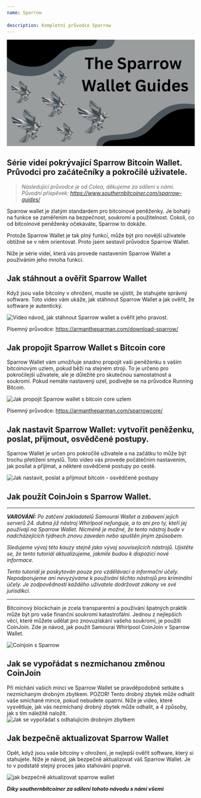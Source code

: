 ```yaml
---
name: Sparrow

description: Kompletní průvodce Sparrow
---
```


![cover](assets/cover.webp)

## Série videí pokrývající Sparrow Bitcoin Wallet. Průvodci pro začátečníky a pokročilé uživatele.

> _Následující průvodce je od Colea, děkujeme za sdílení s námi. Původní příspěvek: https://www.southernbitcoiner.com/sparrow-guides/_

Sparrow wallet je zlatým standardem pro bitcoinové peněženky. Je bohatý na funkce se zaměřením na bezpečnost, soukromí a použitelnost. Cokoli, co od bitcoinové peněženky očekáváte, Sparrow to dokáže.

Protože Sparrow Wallet je tak plný funkcí, může být pro novější uživatele obtížné se v něm orientovat. Proto jsem sestavil průvodce Sparrow Wallet.

Níže je série videí, která vás provede nastavením Sparrow Wallet a používáním jeho mnoha funkcí.

## Jak stáhnout a ověřit Sparrow Wallet

Když jsou vaše bitcoiny v ohrožení, musíte se ujistit, že stahujete správný software. Toto video vám ukáže, jak stáhnout Sparrow Wallet a jak ověřit, že software je autentický.

![Video návod, jak stáhnout Sparrow wallet a ověřit jeho pravost.](https://www.youtube.com/watch?v=MyDMvjGFdDE)

Písemný průvodce: https://armantheparman.com/download-sparrow/

## Jak propojit Sparrow Wallet s Bitcoin core

Sparrow Wallet vám umožňuje snadno propojit vaši peněženku s vaším bitcoinovým uzlem, pokud běží na stejném stroji. To je určeno pro pokročilejší uživatele, ale je důležité pro skutečnou samostatnost a soukromí. Pokud nemáte nastavený uzel, podívejte se na průvodce Running Bitcoin.

![Jak propojit Sparrow wallet s bitcoin core uzlem](https://www.youtube.com/watch?v=9Aw6OAXxE_Y)

Písemný průvodce: https://armantheparman.com/sparrowcore/

## Jak nastavit Sparrow Wallet: vytvořit peněženku, poslat, přijmout, osvědčené postupy.

Sparrow Wallet je určen pro pokročilé uživatele a na začátku to může být trochu přetížení smyslů. Toto video vás provede počátečním nastavením, jak posílat a přijímat, a některé osvědčené postupy po cestě.

![Jak nastavit, poslat a přijmout bitcoin - osvědčené postupy](https://youtu.be/7QCKSPIq0Ac)

## Jak použít CoinJoin s Sparrow Wallet.

---

***VAROVÁNÍ:** Po zatčení zakladatelů Samourai Wallet a zabavení jejich serverů 24. dubna již nástroj Whirlpool nefunguje, a to ani pro ty, kteří jej používají na Sparrow Wallet. Nicméně je možné, že tento nástroj bude v nadcházejících týdnech znovu zaveden nebo spuštěn jiným způsobem.*

_Sledujeme vývoj této kauzy stejně jako vývoj souvisejících nástrojů. Ujistěte se, že tento tutoriál aktualizujeme, jakmile budou k dispozici nové informace._

_Tento tutoriál je poskytován pouze pro vzdělávací a informační účely. Nepodporujeme ani nevyzýváme k používání těchto nástrojů pro kriminální účely. Je zodpovědností každého uživatele dodržovat zákony ve své jurisdikci._

---

Bitcoinový blockchain je zcela transparentní a používání špatných praktik může být pro vaše finanční soukromí katastrofální. Jednou z nejlepších věcí, které můžete udělat pro znovuzískání vašeho soukromí, je použití CoinJoin. Zde je návod, jak použít Samourai Whirlpool CoinJoin v Sparrow Wallet.

![Coinjoin s Sparrow](https://youtu.be/p24SxLI1ews)

## Jak se vypořádat s nezmíchanou změnou CoinJoin
Při míchání vašich mincí ve Sparrow Wallet se pravděpodobně setkáte s nezmíchaným drobným zbytkem. POZOR! Tento drobný zbytek může odhalit vaše smíchané mince, pokud nebudete opatrní. Níže je video, které vysvětluje, jak vás nezmíchaný drobný zbytek může odhalit, a 4 způsoby, jak s tím náležitě naložit.
![Jak se vypořádat s odhalujícím drobným zbytkem](https://youtu.be/dnzZtgNQS0g)

## Jak bezpečně aktualizovat Sparrow Wallet

Opět, když jsou vaše bitcoiny v ohrožení, je nejlepší ověřit software, který si stahujete. Níže je návod, jak bezpečně aktualizovat váš Sparrow Wallet. Je to v podstatě stejný proces jako stahování poprvé.

![jak bezpečně aktualizovat sparrow wallet](https://youtu.be/IThaolnDgSo)

**_Díky southernbitcoiner za sdílení tohoto návodu s námi všemi_**